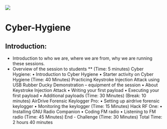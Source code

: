 ![](https://github.com/CS-Outreach-Session/Cyber-Hygiene/blob/main/images/ysj_HIoT.PNG)
# Cyber-Hygiene

## Introduction:
* Introduction to who we are, where we are from, why we are running these sessions.
* Overview of the session to students
    ** (Time: 5 minutes)
Cyber Hygiene: 
•	Introduction to Cyber Hygiene 
•	Starter activity on Cyber Hygiene
(Time: 40 Minutes)
Practicing Keystroke Injection Attack using USB Rubber Ducky
Demonstration – equipment of the session
•	About Keystroke Injection Attack
•	Writing your first payload
•	Executing your first payload
•	Additional payloads
(Time: 30 Minutes)
(Break: 10 minutes)
AirDrive Forensic Keylogger Pro:
•	Setting up airdrive forensic keylogger
•	Monitoring the keylogger
(Time: 15 Minutes)
Hack RF One:
•	Installing GNU Radio Companion
•	Coding FM radio
•	Listening to FM radio
(Time: 45 Minutes)
End - Challenge
(Time: 30 Minutes)
Total Time: 2 hours 40 minutes
